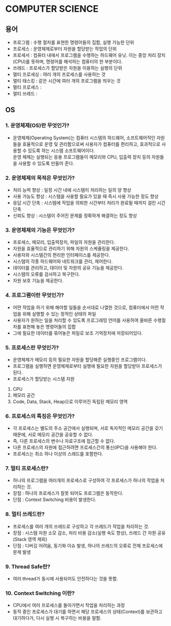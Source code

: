 # COMPUTER SCIENCE

## 용어
* 프로그램 : 수행 절차를 표현한 명령어들의 집합, 실행 가능한 단위
* 프로세스 : 운영체제로부터 자원을 할당받는 작업의 단위
* 프로세서 : 컴퓨터 내에서 프로그램을 수행하는 하드웨어 유닛. 이는 중앙 처리 장치(CPU)를 뜻하며, 명령어를 해석하는 컴퓨터의 한 부분이다.
* 쓰레드 : 프로세스가 할당받은 자원을 이용하는 실행의 단위
* 멀티 프로세싱 : 여러 개의 프로세스를 사용하는 것
* 멀티 태스킹 : 같은 시간에 여러 개의 프로그램을 띄우는 것
* 멀티 프로세스 : 
* 멀티 쓰레드 : 







## OS

### 1. 운영체제(OS)란 무엇인가?
* 운영체제(Operating System)는 컴퓨터 시스템의 하드웨어, 소프트웨어적인 자원들을 효율적으로 운영 및 관리함으로써
사용자가 컴퓨터를 편리하고, 효과적으로 사용할 수 있도록 하는 시스템 소프트웨어이다.   
운영 체제는 실행되는 응용 프로그램들이 메모리와 CPU, 입출력 장치 등의 자원들을 사용할 수 있도록 만들어 준다.   

### 2. 운영체제의 목적은 무엇인가?
* 처리 능력 향상 : 일정 시간 내에 시스템이 처리하는 일의 양 향상
* 사용 가능도 향상 : 시스템을 사용할 필요가 있을 때 즉시 사용 가능한 정도 향상
* 응답 시간 단축 : 시스템에 작업을 의뢰한 시간부터 처리가 완료될 때까지 걸린 시간 단축
* 신뢰도 향상 : 시스템이 주어진 문제를 정확하게 해결하는 정도 향상

### 3. 운영체제의 기능은 무엇인가?
* 프로세스, 메모리, 입출력장치, 파일의 자원을 관리한다.
* 자원을 효율적으로 관리하기 위해 자원의 스케쥴링을 제공한다.
* 사용자와 시스템간의 편리한 인터페이스를 제공한다.
* 시스템의 각종 하드웨어와 네트워크를 관리, 제어한다.
* 데이터를 관리하고, 데이터 및 자원의 공유 기능을 제공한다.
* 시스템의 오류를 검사하고 복구한다.
* 자원 보호 기능을 제공한다.

### 4. 프로그램이란 무엇인가?
* 어떤 작업을 하기 위해 해야할 일들을 순서대로 나열한 것으로, 컴퓨터에서 어떤 작업을 위해 실행할 수 있는 정적인 상태의 파일
* 사용자가 원하는 일을 처리할 수 있도록 프로그래밍 언어를 사용하여 올바른 수행절차를 표현해 놓은 명령어들의 집합
* 그에 필요한 데이터를 묶어놓은 파일로 보조 기억장치에 저장되어있다.

### 5. 프로세스란 무엇인가?
* 운영체제가 메모리 등의 필요한 자원을 할당해준 실행중인 프로그램이다.
* 프로그램을 실행하면 운영체제로부터 실행에 필요한 자원을 할당받아 프로세스가 된다.
* 프로세스가 할당받는 시스템 자원
1. CPU
2. 메모리 공간
3. Code, Data, Stack, Heap으로 이루어진 독립된 메모리 영역

### 6. 프로세스의 특징은 무엇인가?
* 각 프로세스는 별도의 주소 공간에서 실행되며, 서로 독자적인 메모리 공간을 갖기 때문에, 서로 메모리 공간을 공유할 수 없다.
* 즉, 다른 프로세스의 변수나 자료구조에 접근할 수 없다.
* 다른 프로세스의 자원에 접근하려면 프로세스간의 통신(IPC)을 사용해야 한다.
* 프로세스는 최소 하나 이상의 스레드를 포함한다.

### 7. 멀티 프로세스란?
* 하나의 프로그램을 여러개의 프로세스로 구성하여 각 프로세스가 하나의 작업을 처리하는 것.
* 장점 : 하나의 프로세스가 잘못 되어도 프로그램은 동작한다.
* 단점 : Context Switching 비용이 발생한다.

### 8. 멀티 쓰레드란?
* 프로세스를 여러 개의 쓰레드로 구성하고 각 쓰레드가 작업을 처리하는 것.
* 장점 : 시스템 자원 소모 감소, 처리 비용 감소(실행 속도 향상), 쓰레드 간 자원 공유(Stack 영역 제외)
* 단점 : 디버깅 어려움, 동기화 이슈 발생, 하나의 쓰레드의 오류로 전체 프로세스에 문제 발생

### 9. Thread Safe란?
* 여러 thread가 동시에 사용되어도 안전하다는 것을 뜻함.

### 10. Context Switching 이란?
* CPU에서 여러 프로세스를 돌아가면서 작업을 처리하는 과정
* 동작 중인 프로세스가 대기를 하면서 해당 프로세스의 상태(Context)를 보관하고 대기하다가, 다시 실행 시 복구하는 비용을 말함.
